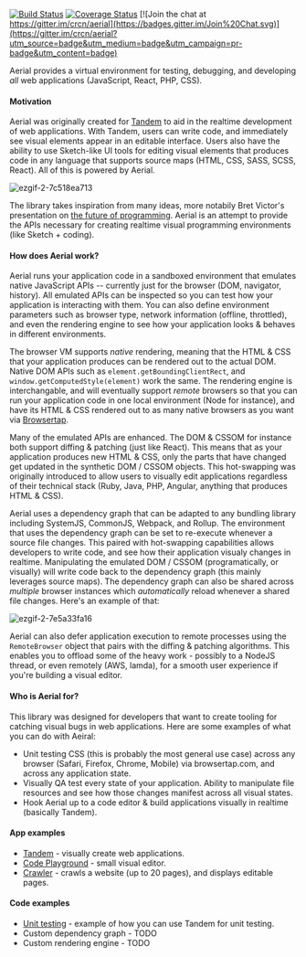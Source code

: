 [![Build Status](https://secure.travis-ci.org/crcn/aerial.png)](https://secure.travis-ci.org/crcn/aerial) [![Coverage Status](https://coveralls.io/repos/crcn/aerial/badge.svg)](https://coveralls.io/r/crcn/aerial) [![Join the chat at https://gitter.im/crcn/aerial](https://badges.gitter.im/Join%20Chat.svg)](https://gitter.im/crcn/aerial?utm_source=badge&utm_medium=badge&utm_campaign=pr-badge&utm_content=badge)

Aerial provides a virtual environment for testing, debugging, and developing _all_ web applications (JavaScript, React, PHP, CSS). 

#### Motivation

Aerial was originally created for [Tandem](http://tandemcode.com) to aid in the realtime development of web applications. With Tandem, users can write code, and immediately see visual elements appear in an editable interface. Users also have the ability to use Sketch-like UI tools for editing visual elements that produces code in any language that supports source maps (HTML, CSS, SASS, SCSS, React). All of this is powered by Aerial. 

![ezgif-2-7c518ea713](https://user-images.githubusercontent.com/757408/26987589-215d52ca-4d1a-11e7-828e-6db361086a83.gif)


The library takes inspiration from many ideas, more notabily Bret Victor's presentation on [the future of programming](https://vimeo.com/36579366). Aerial is an attempt to provide
the APIs necessary for creating realtime visual programming environments (like Sketch + coding). 

#### How does Aerial work?

Aerial runs your application code in a sandboxed environment that emulates native JavaScript APIs -- currently just for the browser (DOM, navigator, history). All emulated APIs can be inspected so you can test how your application is interacting with them. You can also define environment parameters such as browser type, network information (offline, throttled), and even the rendering engine to see how your application looks & behaves in different environments. 

The browser VM supports _native_ rendering, meaning that the HTML & CSS that your application produces can be rendered out to the actual DOM. Native DOM APIs such as `element.getBoundingClientRect`, and `window.getComputedStyle(element)` work the same. The rendering engine is interchangable, and will eventually support _remote_ browsers so that you can run your application code in one local environment (Node for instance), and have its HTML & CSS rendered out to as many native browsers as you want via [Browsertap](browsertap.com). 

Many of the emulated APIs are enhanced. The DOM & CSSOM for instance both support diffing & patching (just like React). This means that as your application produces new HTML & CSS, only the parts that have changed get updated in the synthetic DOM / CSSOM objects. This hot-swapping was originally introduced to allow users to visually edit applications regardless of their technical stack (Ruby, Java, PHP, Angular, anything that produces HTML & CSS).

Aerial uses a dependency graph that can be adapted to any bundling library including SystemJS, CommonJS, Webpack, and Rollup. The environment that uses the dependency graph can be set to re-execute whenever a source file changes. This paired with hot-swapping capabilities allows developers to write code, and see how their application visualy changes in realtime. Manipulating the emulated DOM / CSSOM (programatically, or visually) will write code back to the dependency graph (this mainly leverages source maps). The dependency graph can also be shared across _multiple_ browser instances which _automatically_ reload whenever a shared file changes. Here's an example of that:

![ezgif-2-7e5a33fa16](https://user-images.githubusercontent.com/757408/27011517-0c27d188-4e8b-11e7-8bf1-811b07bce87d.gif)

Aerial can also defer application execution to remote processes using the `RemoteBrowser` object that pairs with the diffing & patching algorithms. This enables you to offload some of the heavy work - possibly to a NodeJS thread, or even remotely (AWS, lamda), for a smooth user experience if you're building a visual editor. 

#### Who is Aerial for?

This library was designed for developers that want to create tooling for catching visual bugs in web applications. Here are some examples of what you can do with Aeiral:

- Unit testing CSS (this is probably the most general use case) across any browser (Safari, Firefox, Chrome, Mobile) via browsertap.com, and across any application state. 
- Visually QA test every state of your application. Ability to manipulate file resources and see how those changes manifest across all visual states.
- Hook Aerial up to a code editor & build applications visually in realtime (basically Tandem).

#### App examples

- [Tandem](http://tandemcode.com) - visually create web applications. 
- [Code Playground](./examples/tandem-playground) - small visual editor. 
- [Crawler](./examples/tandem-crawler) - crawls a website (up to 20 pages), and displays editable pages. 

#### Code examples

- [Unit testing](./examples/unit-testing) - example of how you can use Tandem for unit testing.
- Custom dependency graph - TODO
- Custom rendering engine - TODO
